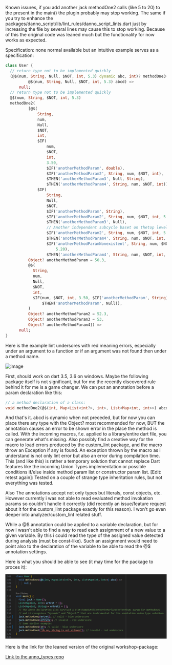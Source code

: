 Known issures, if you add another jack methodOne2 calls (like 5 to 20) to the present in the main() the plugin probably may stop working. The same if you try to enhance the packages/danno_script/lib/lint_rules/danno_script_lints.dart just by increasing the file by several lines may cause this to stop working. Because of this the original code was leaned much but the functionality for now works as expected.

Specification: none normal available but an intuitive example serves as a specification:
```dart
class User {
  // return type not to be implemented quickly
  (@$(num, String, Null, $NOT, int, 5.3) dynamic abc, int)? methodOne3(
          @$(num, String, Null, $NOT, int, 5.3) abcd) =>
      null;
  // return type not to be implemented quickly
  @$(num, String, $NOT, int, 5.3)
  methodOne2(
          [@$(
              String,
              num,
              Null,
              $NOT,
              int,
              $IF(
                  num,
                  $NOT,
                  int,
                  3.50,
                  $IF('anotherMethodParam', double),
                  $IF('anotherMethodParam2', String, num, $NOT, int),
                  $THEN('anotherMethodParam3', Null, String),
                  $THEN('anotherMethodParam4', String, num, $NOT, int)),
              $IF(
                  String,
                  Null,
                  $NOT,
                  $IF('anotherMethodParam', String),
                  $IF('anotherMethodParam2', String, num, $NOT, int, 5.20),
                  $THEN('anotherMethodParam3', Null),
                  // Another independent subcycle baset on thetop level $IF
                  $IF('anotherMethodParam2', String, num, $NOT, int, 5.20),
                  $THEN('anotherMethodParam4', String, num, $NOT, int, 2.20),
                  $IF('anotherMethodParamNonexistent', String, num, $NOT, int,
                      5.20),
                  $THEN('anotherMethodParam4', String, num, $NOT, int, 2.20)))
          Object? anotherMethodParam = 50.3,
          @$(
            String,
            num,
            Null,
            $NOT,
            int,
            $IF(num, $NOT, int, 3.50, $IF('anotherMethodParam', String),
                $THEN('anotherMethodParam', Null)),
          )
          Object? anotherMethodParam2 = 52.3,
          Object? anotherMethodParam3 = 53,
          Object? anotherMethodParam4]) =>
      null;
}
```
Here is the example lint undersores with red meaning errors, especially under an argument to a function or if an argument was not found then under a method name.

![image]([https://raw.githubusercontent.com/brilliapps/danno_script/main/assets/danno_script_1.jpg?raw=true](https://raw.githubusercontent.com/brilliapps/danno_script/main/assets/danno_script_1.jpg))

First, should work on dart 3.5, 3.6 on windows. Maybe the following package itself is not significant, but for me the recently discovered rule behind it for me is a game changer. We can put an annotation before a param declaration like this:
```dart
// a method declaration of a class:
void methodOne2(@$(int, Map<List<int?>, int>, List<Map<int, int>>) abcd) => null;
```
And that's it. abcd is dynamic when not preceded, but for now you can place there any type with the Object? most recommended for now, BUT the annotation causes an error to be shown error in the place the method is called.
With the incoming macros, f.e. applied to a library/entire dart file, you can generate what's missing. Also possibly find a creative way for the macro to load errors produced by the custom_lint package, and the macro throw an Exception if any is found. An exception thrown by the macro as i understand is not only lint error but also an error during compilation time.
This (and like this) is rather a temporary solution that cannot replace Dart features like the incoming Union Types implementation or possible conditions if/else inside method param list or constructor param list.
[Edit: retest again]: Tested on a couple of strange type inheritation rules, but not everything was tested.

Also The annotations accept not only types but literals, const objects, etc. However currently i was not able to read evaluated method invokation params so couldn't handle it correctly (did recently an issue/feature request about it for the custom_lint package exactly for this reason). I won't go even deeper into analyzer/custom_lint related stuff.

While a @$ annotation could be applied to a variable declaration, but for now i wasn't able to find a way to read each assignment of a new value to a given variable. By this i could read the type of the assigned value detected during analysis (must be const-like). Such an assignment would need to point also to the declaration of the variable to be able to read the @$ annotation settings.

Here is what you should be able to see (it may time for the package to proces it):

![image](https://github.com/brilliapps/anno_types/blob/main/readmeasset/screenshotpart.png)

Here is the link for the leaned version of the original workshop-package:

[Link to the anno_types repo](https://github.com/brilliapps/anno_types)
